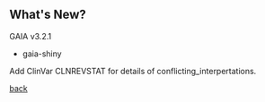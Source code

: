 ## What's New?

GAIA v3.2.1

*   gaia-shiny

Add ClinVar CLNREVSTAT for details of conflicting_interpertations.

[back](./)
